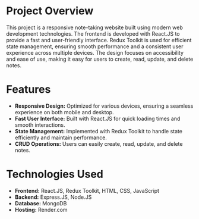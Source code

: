 # Project Overview
This project is a responsive note-taking website built using modern web development technologies. The frontend is developed with React.JS to provide a fast and user-friendly interface. Redux Toolkit is used for efficient state management, ensuring smooth performance and a consistent user experience across multiple devices. The design focuses on accessibility and ease of use, making it easy for users to create, read, update, and delete notes.

# Features
* **Responsive Design:** Optimized for various devices, ensuring a seamless experience on both mobile and desktop.
* **Fast User Interface:** Built with React.JS for quick loading times and smooth interactions.
* **State Management:** Implemented with Redux Toolkit to handle state efficiently and maintain performance.
* **CRUD Operations:** Users can easily create, read, update, and delete notes.

# Technologies Used
* **Frontend:** React.JS, Redux Toolkit, HTML, CSS, JavaScript
* **Backend:** Express.JS, Node.JS 
* **Database:** MongoDB 
* **Hosting:** Render.com
